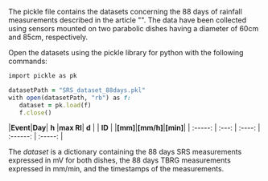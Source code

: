 The pickle file contains the datasets concerning the 88 days of rainfall measurements described in the article "". The data have been collected using sensors mounted on two parabolic dishes having a diameter of 60cm and 85cm, respectively.

Open the datasets using the pickle library for python with the following commands:

```ruby
import pickle as pk 

datasetPath = "SRS_dataset_88days.pkl"  
with open(datasetPath, "rb") as f:  
   dataset = pk.load(f) 
   f.close()  
```

|**Event**|**Day**|  **h** |**max RI**|  **d**  |
| **ID**  |       |**[mm]**|**[mm/h]**|**[min]**|
| :-----: | :---: | :----: | :------: | :-----: |

The *dataset* is a dictionary containing the 88 days SRS measurements expressed in mV for both dishes, the 88 days TBRG measurements expressed in mm/min, and the timestamps of the measurements.
